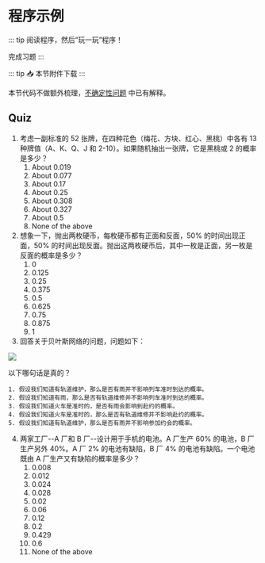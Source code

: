 # 程序示例
::: tip
阅读程序，然后“玩一玩”程序！

完成习题
:::


::: tip 📥
本节附件下载 <Download url="https://pic-hdu-cs-wiki-1307923872.cos.ap-shanghai.myqcloud.com/code/3-Lecture.zip"/>
:::

本节代码不做额外梳理，[不确定性问题](./4.3.3%E4%B8%8D%E7%A1%AE%E5%AE%9A%E6%80%A7%E9%97%AE%E9%A2%98.md) 中已有解释。

## Quiz

1. 考虑一副标准的 52 张牌，在四种花色（梅花、方块、红心、黑桃）中各有 13 种牌值（A、K、Q、J 和 2-10）。如果随机抽出一张牌，它是黑桃或 2 的概率是多少？
    1. About 0.019
    2. About 0.077
    3. About 0.17
    4. About 0.25
    5. About 0.308
    6. About 0.327
    7. About 0.5
    8. None of the above
2.  想象一下，抛出两枚硬币，每枚硬币都有正面和反面，50% 的时间出现正面，50% 的时间出现反面。抛出这两枚硬币后，其中一枚是正面，另一枚是反面的概率是多少？
    1.  0
    2.  0.125
    3.  0.25
    4.  0.375
    5.  0.5
    6.  0.625
    7.  0.75
    8.  0.875
    9.  1
3.  回答关于贝叶斯网络的问题，问题如下：

  ![](https://pic-hdu-cs-wiki-1307923872.cos.ap-shanghai.myqcloud.com/PUesbhgsFoiucAxWBKYcUUU3nMd.png)

  以下哪句话是真的？

    1. 假设我们知道有轨道维护，那么是否有雨并不影响列车准时到达的概率。
    2. 假设我们知道有雨，那么是否有轨道维修并不影响列车准时到达的概率。
    3. 假设我们知道火车是准时的，是否有雨会影响到赴约的概率。
    4. 假设我们知道火车是准时的，那么是否有轨道维修并不影响赴约的概率。
    5. 假设我们知道有轨道维护，那么是否有雨并不影响参加约会的概率。
4. 两家工厂--A 厂和 B 厂--设计用于手机的电池。A 厂生产 60% 的电池，B 厂生产另外 40%。A 厂 2% 的电池有缺陷，B 厂 4% 的电池有缺陷。一个电池既由 A 厂生产又有缺陷的概率是多少？
    1. 0.008
    2. 0.012
    3. 0.024
    4.  0.028
    5.  0.02
    6.  0.06
    7.  0.12
    8.  0.2
    9.  0.429
    10. 0.6
    11. None of the above
